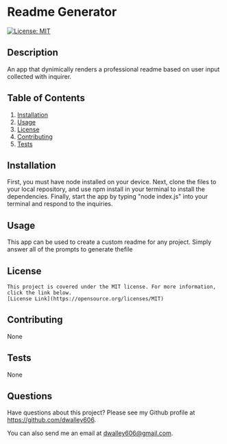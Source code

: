 
# Readme Generator

[![License: MIT](https://img.shields.io/badge/License-MIT-yellow.svg)](https://opensource.org/licenses/MIT)

## Description
An app that dynimically renders a professional readme based on user input collected with inquirer.

## Table of Contents

1. [Installation](#installation)
2. [Usage](#usage)
3. [License](#license)
4. [Contributing](#contributing)
5. [Tests](#tests)

## Installation
First, you must have node installed on your device. Next, clone the files to your local repository, and use npm install in your terminal to install the dependencies. Finally, start the app by typing "node index.js" into your terminal and respond  to the inquiries.

## Usage
This app can be used to create a custom readme for any project. Simply answer all of the prompts to generate thefile 

## License
    This project is covered under the MIT license. For more information, click the link below.
    [License Link](https://opensource.org/licenses/MIT)

## Contributing
None

## Tests
None

## Questions
Have questions about this project? Please see my Github profile at https://github.com/dwalley606.

You can also send me an email at dwalley606@gmail.com.

